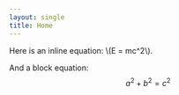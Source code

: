 ```yaml
---
layout: single
title: Home
---
```


Here is an inline equation: \\(E = mc^2\\).

And a block equation:
$$
a^2 + b^2 = c^2
$$
